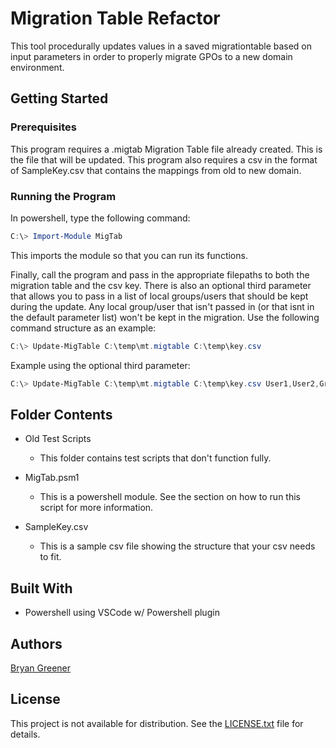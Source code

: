 # Migration Table Refactor

This tool procedurally updates values in a saved migrationtable based on input parameters in order to properly migrate GPOs to a new domain environment.

## Getting Started

### Prerequisites

This program requires a .migtab Migration Table file already created. This is the file that will be updated. This program also requires a csv in the format of SampleKey.csv that contains the mappings from old to new domain. 

### Running the Program

In powershell, type the following command:

```Powershell
C:\> Import-Module MigTab
```

This imports the module so that you can run its functions.

Finally, call the program and pass in the appropriate filepaths to both
the migration table and the csv key. There is also an optional third parameter
that allows you to pass in a list of local groups/users that should be kept
during the update. Any local group/user that isn't passed in (or that isnt in
the default parameter list) won't be kept in the migration.
Use the following command structure as an example:

```Powershell
C:\> Update-MigTable C:\temp\mt.migtable C:\temp\key.csv
```

Example using the optional third parameter:

```Powershell
C:\> Update-MigTable C:\temp\mt.migtable C:\temp\key.csv User1,User2,Group1
```

## Folder Contents
* Old Test Scripts
    * This folder contains test scripts that don't function fully.

* MigTab.psm1
    * This is a powershell module. See the section on how to run this script for more information.

* SampleKey.csv
    * This is a sample csv file showing the structure that your csv needs to fit.

## Built With

* Powershell using VSCode w/ Powershell plugin

## Authors

[Bryan Greener](https://github.com/bryangreener)

## License

This project is not available for distribution. See the [LICENSE.txt](https://github.com/bryangreener/Denso/blob/master/LICENSE.txt) file for details.

